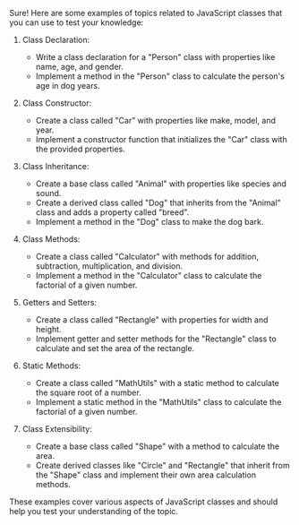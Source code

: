 Sure! Here are some examples of topics related to JavaScript classes that you can use to test your knowledge:

1. Class Declaration:
   - Write a class declaration for a "Person" class with properties like name, age, and gender.
   - Implement a method in the "Person" class to calculate the person's age in dog years.

2. Class Constructor:
   - Create a class called "Car" with properties like make, model, and year.
   - Implement a constructor function that initializes the "Car" class with the provided properties.

3. Class Inheritance:
   - Create a base class called "Animal" with properties like species and sound.
   - Create a derived class called "Dog" that inherits from the "Animal" class and adds a property called "breed".
   - Implement a method in the "Dog" class to make the dog bark.

4. Class Methods:
   - Create a class called "Calculator" with methods for addition, subtraction, multiplication, and division.
   - Implement a method in the "Calculator" class to calculate the factorial of a given number.

5. Getters and Setters:
   - Create a class called "Rectangle" with properties for width and height.
   - Implement getter and setter methods for the "Rectangle" class to calculate and set the area of the rectangle.

6. Static Methods:
   - Create a class called "MathUtils" with a static method to calculate the square root of a number.
   - Implement a static method in the "MathUtils" class to calculate the factorial of a given number.

7. Class Extensibility:
   - Create a base class called "Shape" with a method to calculate the area.
   - Create derived classes like "Circle" and "Rectangle" that inherit from the "Shape" class and implement their own area calculation methods.

These examples cover various aspects of JavaScript classes and should help you test your understanding of the topic.